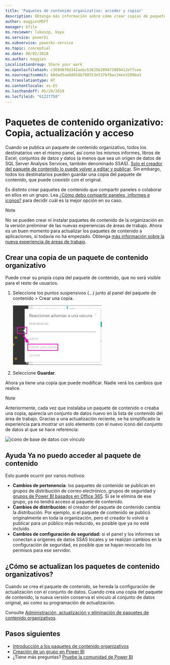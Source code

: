 ```yaml
---
title: 'Paquetes de contenido organizativo: acceder y copiar'
description: Obtenga más información sobre cómo crear copias de paquetes de contenido organizativos en Power BI y cómo solucionar problemas.
author: maggiesMSFT
manager: kfile
ms.reviewer: lukaszp, kayu
ms.service: powerbi
ms.subservice: powerbi-service
ms.topic: conceptual
ms.date: 08/02/2018
ms.author: maggies
LocalizationGroup: Share your work
ms.openlocfilehash: c369d8f0d342aebcb3625b289472089412ef7cee
ms.sourcegitcommit: 60dad5aa0d85db790553e537bf8ac34ee3289ba3
ms.translationtype: HT
ms.contentlocale: es-ES
ms.lasthandoff: 05/29/2019
ms.locfileid: "61227758"
---
```

# <a name="organizational-content-packs-copy-refresh-and-get-access"></a>Paquetes de contenido organizativo: Copia, actualización y acceso

Cuando se publica un paquete de contenido organizativo, todos los destinatarios ven el mismo panel, así como los mismos informes, libros de Excel, conjuntos de datos y datos (a menos que sea un origen de datos de SQL Server Analysis Services, también denominado SSAS).  [Solo el creador del paquete de contenido lo puede volver a editar y publicar](service-organizational-content-pack-manage-update-delete.md).  Sin embargo, todos los destinatarios pueden guardar una copia del paquete de contenido, que puede coexistir con el original.

Es distinto crear paquetes de contenido que compartir paneles o colaborar en ellos en un grupo. Lea [¿Cómo debo compartir paneles, informes e iconos?](service-how-to-collaborate-distribute-dashboards-reports.md) para decidir cuál es la mejor opción en su caso.

> [!NOTE]
> No se pueden crear ni instalar paquetes de contenido de la organización en la versión preliminar de las nuevas experiencias de áreas de trabajo. Ahora es un buen momento para actualizar los paquetes de contenido a aplicaciones, si todavía no ha empezado. Obtenga [más información sobre la nueva experiencia de áreas de trabajo](service-create-the-new-workspaces.md).
>

## <a name="create-a-copy-of-an-organizational-content-pack"></a>Crear una copia de un paquete de contenido organizativo
Puede crear su propia copia del paquete de contenido, que no será visible para el resto de usuarios.

1. Seleccione los puntos suspensivos (...) junto al panel del paquete de contenido > Crear una copia.

    ![](media/service-organizational-content-pack-copy-refresh-access/power-bi-create-copy-organizational-content-pack.png)
2. Seleccione **Guardar**.  

Ahora ya tiene una copia que puede modificar. Nadie verá los cambios que realice.

> [!NOTE]
> Anteriormente, cada vez que instalaba un paquete de contenido o creaba una copia, aparecía un conjunto de datos nuevo en la lista de contenido del área de trabajo. Gracias a una actualización reciente, se ha simplificado la experiencia para mostrar un solo elemento con el nuevo icono del conjunto de datos al que se hace referencia:
>
> ![icono de base de datos con vínculo](media/service-organizational-content-pack-copy-refresh-access/power-bi-dataset-reference-icon.png)
>

## <a name="help--i-can-no-longer-access-the-content-pack"></a>Ayuda  Ya no puedo acceder al paquete de contenido
Esto puede ocurrir por varios motivos:

* **Cambios de pertenencia**:  los paquetes de contenido se publican en grupos de distribución de correo electrónico, grupos de seguridad y [grupos de Power BI basados en Office 365](https://support.office.com/article/Create-a-group-in-Office-365-7124dc4c-1de9-40d4-b096-e8add19209e9).  Si se le elimina de ese grupo, ya no tendrá acceso al paquete de contenido.
* **Cambios de distribución:** el creador del paquete de contenido cambia la distribución. Por ejemplo, si el paquete de contenido se publicó originalmente en toda la organización, pero el creador lo volvió a publicar para un público más reducido, es posible que ya no esté incluido.
* **Cambios de configuración de seguridad:** si el panel y los informes se conectan a orígenes de datos SSAS locales y se realizan cambios en la configuración de seguridad, es posible que se hayan revocado los permisos para ese servidor.

## <a name="how-are-organizational-content-packs-refreshed"></a>¿Cómo se actualizan los paquetes de contenido organizativos?
Cuando se crea el paquete de contenido, se hereda la configuración de actualización con el conjunto de datos.  Cuando crea una copia del paquete de contenido, la nueva versión conserva el vínculo al conjunto de datos original, así como su programación de actualización.

Consulte [Administración, actualización y eliminación de paquetes de contenido organizativos](service-organizational-content-pack-manage-update-delete.md).

## <a name="next-steps"></a>Pasos siguientes
* [Introducción a los paquetes de contenido organizativos](service-organizational-content-pack-introduction.md)
* [Creación de un grupo en Power BI](service-create-distribute-apps.md)
* ¿Tiene más preguntas? [Pruebe la comunidad de Power BI](http://community.powerbi.com/)
